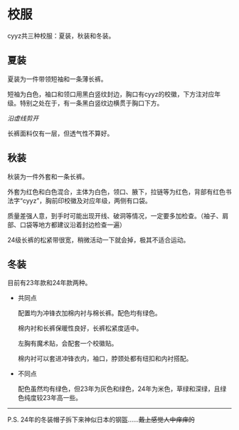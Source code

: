 # 校服

cyyz共三种校服：夏装，秋装和冬装。

## 夏装

夏装为一件带领短袖和一条薄长裤。

短袖为白色，袖口和领口用黑白竖纹封边，胸口有cyyz的校徽，下方注对应年级。特别之处在于，有一条黑白竖纹边横贯于胸口下方。

<i>沿虚线剪开</i>

长裤面料仅有一层，但透气性不算好。

## 秋装

秋装为一件外套和一条长裤。

外套为红色和白色混合，主体为白色，领口、腋下，拉链等为红色，背部有红色书法字“cyyz”，胸前印校徽及对应年级，两侧有口袋。

质量差强人意，到手时可能出现开线、破洞等情况，一定要多加检查。（袖子、肩部、口袋等地方都建议沿着封边检查一遍）

24级长裤的松紧带很宽，稍微活动一下就会掉，极其不适合运动。

## 冬装

目前有23年款和24年款两种。

- 共同点
    
    配置均为冲锋衣加棉内衬与棉长裤。配色均有绿色。

    棉内衬和长裤保暖性良好，长裤松紧度适中。

    左胸有魔术贴，会配套一个校徽贴。

    棉内衬可以套进冲锋衣内，袖口，脖颈处都有纽扣和内衬搭配。

- 不同点

    配色虽然均有绿色，但23年为灰色和绿色，24年为米色，草绿和深绿，且绿色纯度较23年高一些。

---

P.S. 24年的冬装帽子拆下来神似日本的钢盔……<s>戴上感觉人中痒痒的</s>